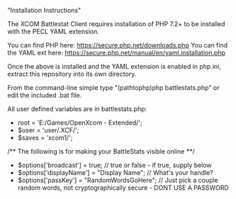 "Installation Instructions"

The XCOM Battlestat Client requires installation of PHP 7.2+ to be installed with the PECL YAML extension.

You can find PHP here: https://secure.php.net/downloads.php
You can find the YAML ext here: https://secure.php.net/manual/en/yaml.installation.php

Once the above is installed and the YAML extension is enabled in php.ini, extract this repository into its own directory.

From the command-line simple type "(pathtophp)php battlestats.php" or edit the included .bat file.

All user defined variables are in battlestats.php:

  *  root     = 'E:/Games/OpenXcom - Extended/';
  *  $user     = 'user/.XCF/';
  *  $saves    = 'xcom1/';

/** The following is for making your BattleStats visible online **/
  *  $options['broadcast']   = true;                 // true or false - if true, supply below
  *  $options['displayName'] = "Display Name";       // What's your handle?
  *  $options['passKey']     = "RandomWordsGoHere";  // Just pick a couple random words, not cryptographically secure - DONT USE A PASSWORD